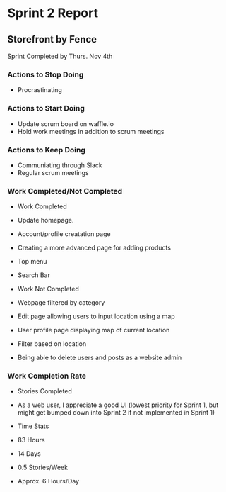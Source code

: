 # Sprint 2 Report
## Storefront by Fence
Sprint Completed by Thurs. Nov 4th

### Actions to Stop Doing
* Procrastinating

### Actions to Start Doing
* Update scrum board on waffle.io
* Hold work meetings in addition to scrum meetings

### Actions to Keep Doing
* Communiating through Slack
* Regular scrum meetings

### Work Completed/Not Completed
* Work Completed
 * Update homepage.
 * Account/profile creatation page
 * Creating a more advanced page for adding products
 * Top menu
 * Search Bar
 
* Work Not Completed
 * Webpage filtered by category
 * Edit page allowing users to input location using a map
 * User profile page displaying map of current location
 * Filter based on location
 * Being able to delete users and posts as a website admin

### Work Completion Rate
* Stories Completed
 * As a web user, I appreciate a good UI  (lowest priority for Sprint 1, but might get bumped down into Sprint 2 if not implemented in Sprint 1)

* Time Stats
 * 83 Hours
 * 14 Days
 * 0.5 Stories/Week
 * Approx. 6 Hours/Day
